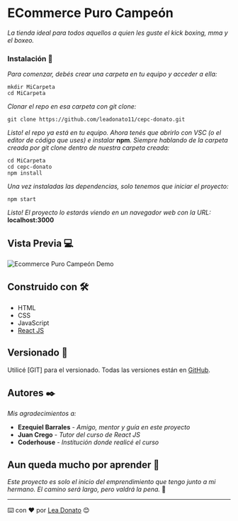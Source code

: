 # ECommerce Puro Campeón

_La tienda ideal para todos aquellos a quien les guste el kick boxing, mma y el boxeo._

### Instalación 🔧

_Para comenzar, debés crear una carpeta en tu equipo y acceder a ella:_

```
mkdir MiCarpeta
cd MiCarpeta
```

_Clonar el repo en esa carpeta con git clone:_

```
git clone https://github.com/leadonato11/cepc-donato.git
```

_Listo! el repo ya está en tu equipo. Ahora tenés que abrirlo con VSC (o el editor de código que uses) e instalar_ **npm**_._
_Siempre hablando de la carpeta creada por git clone dentro de nuestra carpeta creada:_

```
cd MiCarpeta
cd cepc-donato
npm install
```

_Una vez instaladas las dependencias, solo tenemos que iniciar el proyecto:_

```
npm start
```

_Listo! El proyecto lo estarás viendo en un navegador web con la URL:_ **localhost:3000**

## Vista Previa 💻

![Ecommerce Puro Campeón Demo](demo/Animation.gif)

## Construido con 🛠️

* HTML
* CSS
* JavaScript
* [React JS](https://es.reactjs.org/)

## Versionado 📌

Utilicé [GIT] para el versionado.
Todas las versiones están en [GitHub](https://github.com/leadonato11/cepc-donato).

## Autores ✒️

_Mis agradecimientos a:_

* **Ezequiel Barrales** - *Amigo, mentor y guía en este proyecto*
* **Juan Crego** - *Tutor del curso de React JS*
* **Coderhouse** - *Institución donde realicé el curso*

## Aun queda mucho por aprender 📄

_Este proyecto es solo el inicio del emprendimiento que tengo junto a mi hermano._
_El camino será largo, pero valdrá la pena._ 💪

---
⌨️ con ❤️ por [Lea Donato](https://github.com/leadonato11) 😊
